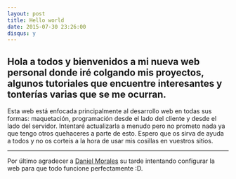 ```yaml
---
layout: post
title: Hello world
date: 2015-07-30 23:26:00
disqus: y
---
```


Hola a todos y bienvenidos a mi nueva web personal donde iré colgando mis proyectos, algunos tutoriales que encuentre interesantes y tonterías varias que se me ocurran.
---

Esta web está enfocada principalmente al desarrollo web en todas sus formas: maquetación, programación desde el lado del cliente y desde el lado del servidor. Intentaré actualizarla a menudo pero no prometo nada ya que tengo otros quehaceres a parte de esto. Espero que os sirva de ayuda a todos y no os corteis a la hora de usar mis cosillas en vuestros sitios.

---

Por último agradecer a <a href="https://github.com/grenderg" target="_blank">Daniel Morales</a> su tarde intentando configurar la web para que todo funcione perfectamente :D.
